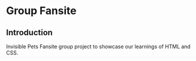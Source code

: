 # Group Fansite

## Introduction

Invisible Pets Fansite group project to showcase our learnings of HTML and CSS.
